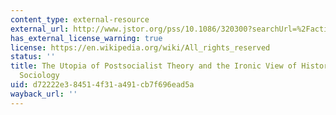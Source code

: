 ```yaml
---
content_type: external-resource
external_url: http://www.jstor.org/pss/10.1086/320300?searchUrl=%2Faction%2FdoBasicSearch%3FQuery%3DThe%2BUtopia%2Bof%2BPostsocialist%2BTheory%2Band%2Bthe%2BIronic%2BView%2Bof%2BHistory%2Bin%2BNeoclassical%2BSociology%26acc%3Doff%26wc%3Don&Search=yes
has_external_license_warning: true
license: https://en.wikipedia.org/wiki/All_rights_reserved
status: ''
title: The Utopia of Postsocialist Theory and the Ironic View of History in Neoclassical
  Sociology
uid: d72222e3-8451-4f31-a491-cb7f696ead5a
wayback_url: ''
---
```

